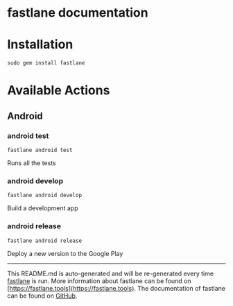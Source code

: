fastlane documentation
================
# Installation
```
sudo gem install fastlane
```
# Available Actions
## Android
### android test
```
fastlane android test
```
Runs all the tests
### android develop
```
fastlane android develop
```
Build a development app
### android release
```
fastlane android release
```
Deploy a new version to the Google Play

----

This README.md is auto-generated and will be re-generated every time [fastlane](https://fastlane.tools) is run.
More information about fastlane can be found on [https://fastlane.tools](https://fastlane.tools).
The documentation of fastlane can be found on [GitHub](https://github.com/fastlane/fastlane/tree/master/fastlane).
